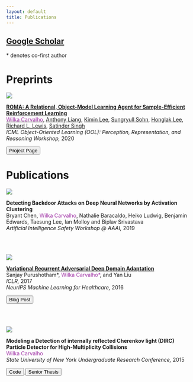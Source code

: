 ```yaml
---
layout: default
title: Publications
---
```

## [Google Scholar](https://scholar.google.com/citations?user=tvJTXwoAAAAJ&hl=en)

<p>* denotes co-first author</p>

<h1>Preprints</h1>
<div class="publications">
  <div class="row publication">
    <div class="col-sm-3 center">
      <img class="pub-image responsive" src="{{ site.baseurl }}/files/publications/roma/toast-bread.png">
    </div>
    <div class="col-sm-7 center">
      <p>
      <strong>
        <a href="{{ site.baseurl }}/publications/roma">ROMA: A Relational, Object-Model Learning Agent for Sample-Efficient Reinforcement Learning</a>
      </strong> 
      <br> 
      <a href="/"><span style="color: #9f30a5">Wilka Carvalho</span></a>,
      <a href="https://aliang8.github.io/">Anthony Liang</a>,
      <a href="https://sites.google.com/view/kiminlee">Kimin Lee</a>,
      <a href="https://sites.google.com/view/sungryull">Sungryull Sohn</a>,
      <a href="https://web.eecs.umich.edu/~honglak/">Honglak Lee</a>,
      <a href="http://www-personal.umich.edu/~rickl/">Richard L. Lewis</a>,
      <a href="https://web.eecs.umich.edu/~baveja/">Satinder Singh</a>
      <br>
      <em>
      ICML Object-Oriented Learning (OOL): Perception, Representation, and Reasoning Workshop,
      </em> 2020
      </p>
      <div class="row pub-links">
      <p>
        <a href="{{ site.baseurl }}/publications/roma">
        <button type = "button" class = "btn btn-primary">
        Project Page
        </button>
        </a>
      </p>
    </div>
    </div>
  </div>
</div>


<h1> Publications</h1>
<div class="publications">

<!-- AAAI Safety -->
<div class="row publication">
  <div class="col-sm-3 center">
    <img class="pub-image responsive" src="{{ site.baseurl }}/files/publications/icml_2018_thumbnail.png">
  </div>
  <div class="col-sm-7 center">
    <p>
    <strong>
      Detecting Backdoor Attacks on Deep Neural Networks by Activation Clustering
    </strong> 
    <br> 
    Bryant Chen, <span style="color: #9f30a5">Wilka Carvalho</span>, Nathalie Baracaldo, Heiko Ludwig, Benjamin Edwards, Taesung Lee, Ian Molloy and Biplav Srivastava
    <br>
    <em>
    Artificial Intelligence Safety Workshop @ AAAI,
    </em> 2019
    </p>
  </div>
</div>


<br><br>
<div class="row publication">
  <div class="col-sm-3 center">
    <img class="pub-image responsive" src="{{ site.baseurl }}/files/publications/iclr_2017/figures/vrada_tsne.png">
  </div>
  <div class="col-sm-7 center">
    <p>
    <strong>
      <a href="{{ site.baseurl }}/files/publications/iclr_2017/iclr2017_VADA.pdf">Variational Recurrent Adversarial Deep Domain Adaptation</a>
    </strong> 
    <br> 
    Sanjay Purushotham*, <span style="color: #9f30a5">Wilka Carvalho*</span>, and Yan Liu
    <br>
    <em>
      ICLR,
    </em> 2017 <br>
    <em>
      NeurIPS Machine Learning for Healthcare,
    </em> 2016
    </p>
    <div class="row pub-links">
      <p>
        <a href="{{ site.baseurl }}/research/2017/04/23/vrada/">
        <button type = "button" class = "btn btn-primary">
        Blog Post
        </button>
        </a>
      </p>
    </div>
  </div>
</div>

<!-- NIPS ML4HC -->
<!-- <div class="row publication">
  <div class="col-sm-3 center">
    <img class="pub-image responsive" src="{{ site.baseurl }}/files/publications/iclr_2017/figures/vrada.png">
  </div>
  <div class="col-sm-7 center">
    <p>
    <strong>
      <a href="{{ site.baseurl }}/files/nips_2016/VADA_main.pdf">Variational Adversarial Deep Domain Adaptation for Health Care Time Series Analysis</a>
    </strong>
    <br>
    Sanjay Purushotham*, <span style="color: #9f30a5">Wilka Carvalho*</span>, and Yan Liu<br>
    <em>
      Neural Information Processing Systems Workshop on Machine Learning for Healthcare (NerurIPS ML4HC),
    </em> 2016
    <br>
    <span style="color: red">Spotlight</span>
    </p>
  </div>
</div>

 -->
<!-- Stony Brook -->
<br><br>
<div class="row publication">
  <div class="col-sm-3 center">
    <img class="pub-image responsive" src="{{ site.baseurl }}/files/dirc/beams.jpg">
  </div>
  <div class="col-sm-7 center">
    <p>
    <strong>
      Modeling a Detection of internally reflected Cherenkov light (DIRC) Particle Detector for High-Multiplicity Collisions
    </strong>
    <br>
    <span style="color: #9f30a5">Wilka Carvalho</span>
    <br>
    <em>
      State University of New York Undergraduate Research Conference,
    </em> 2015
    </p>
    <div class="row pub-links">
      <p>
        <a href="https://github.com/wcarvalho/dirc-detector">
          <button type = "button" class = "btn btn-primary">
          Code
          </button>
        </a>
        <a href="{{ site.baseurl }}/files/dirc/final_thesis.pdf">
          <button type = "button" class = "btn btn-primary">
          Senior Thesis
          </button>
        </a>
      </p>
    </div>
  </div>
</div>


</div>

